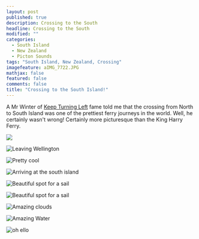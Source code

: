 ```yaml
---
layout: post
published: true
description: Crossing to the South
headline: Crossing to the South
modified: ""
categories: 
  - South Island
  - New Zealand
  - Picton Sounds
tags: "South Island, New Zealand, Crossing"
imagefeature: aIMG_7722.JPG
mathjax: false
featured: false
comments: false
title: "Crossing to the South Island!"
---
```



A Mr Winter of [Keep Turning Left](http://www.keepturningleft.co.uk/) fame told me that the crossing from North to South Island was one of the prettiest ferry journeys in the world. Well, he certainly wasn't wrong! Certainly more picturesque than the King Harry Ferry.

![]({{site.baseurl}}/images/aIMG_7714.JPG)

![Leaving Wellington]({{site.baseurl}}/images/aIMG_7715.JPG)

![Pretty cool]({{site.baseurl}}/images/aIMG_7720.JPG)

![Arriving at the south island]({{site.baseurl}}/images/aIMG_7721.JPG)

![Beautiful spot for a sail]({{site.baseurl}}/images/aIMG_7723.JPG)


![Beautiful spot for a sail]({{site.baseurl}}/images/aIMG_7722.JPG)

![Amazing clouds]({{site.baseurl}}/images/aIMG_7723.JPG)

![Amazing Water]({{site.baseurl}}/images/aIMG_7729.JPG)

![oh ello]({{site.baseurl}}/images/aIMG_7730.JPG)

